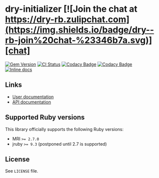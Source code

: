 <!--- this file is synced from dry-rb/template-gem project -->
[gem]: https://rubygems.org/gems/dry-initializer
[actions]: https://github.com/dry-rb/dry-initializer/actions
[codacy]: https://www.codacy.com/gh/dry-rb/dry-initializer
[chat]: https://dry-rb.zulipchat.com
[inchpages]: http://inch-ci.org/github/dry-rb/dry-initializer

# dry-initializer [![Join the chat at https://dry-rb.zulipchat.com](https://img.shields.io/badge/dry--rb-join%20chat-%23346b7a.svg)][chat]

[![Gem Version](https://badge.fury.io/rb/dry-initializer.svg)][gem]
[![CI Status](https://github.com/dry-rb/dry-initializer/workflows/ci/badge.svg)][actions]
[![Codacy Badge](https://api.codacy.com/project/badge/Grade/03c8923afd734e9fb0f4bfe9cc893edb)][codacy]
[![Codacy Badge](https://api.codacy.com/project/badge/Coverage/03c8923afd734e9fb0f4bfe9cc893edb)][codacy]
[![Inline docs](http://inch-ci.org/github/dry-rb/dry-initializer.svg?branch=main)][inchpages]

## Links

* [User documentation](https://dry-rb.org/gems/dry-initializer)
* [API documentation](http://rubydoc.info/gems/dry-initializer)

## Supported Ruby versions

This library officially supports the following Ruby versions:

* MRI `>= 2.7.0`
* jruby `>= 9.3` (postponed until 2.7 is supported)

## License

See `LICENSE` file.
